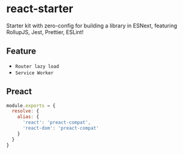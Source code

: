 # react-starter
Starter kit with zero-config for building a library in ESNext, featuring RollupJS, Jest, Prettier, ESLint!


##  Feature

+ `Router lazy load`
+ `Service Worker`

## Preact
```js
module.exports = {
  resolve: {
    alias: {
      'react': 'preact-compat',
      'react-dom': 'preact-compat'
    }
  }
}
```
